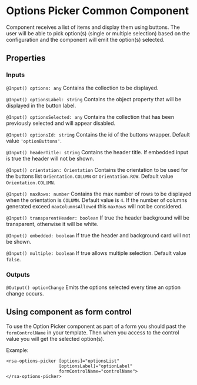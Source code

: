 # Options Picker Common Component

Component receives a list of items and display them using buttons. The user will be able to pick option(s) (single or multiple selection) based on the configuration and the component will emit the option(s) selected. 

## Properties
### Inputs

`@Input() options: any` Contains the collection to be displayed.

`@Input() optionsLabel: string` Contains the object property that will be displayed in the button label.

`@Input() optionsSelected: any` Contains the collection that has been previously selected and will appear disabled.

`@Input() optionsId: string` Contains the id of the buttons wrapper. Default value `'optionButtons'`.

`@Input() headerTitle: string` Contains the header title. If embedded input is true the header will not be shown.  

`@Input() orientation: Orientation` Contains the orientation to be used for the buttons list `Orientation.COLUMN` or `Orientation.ROW`. Default value `Orientation.COLUMN`.

`@Input() maxRows: number` Contains the max number of rows to be displayed when the orientation is `COLUMN`. Default value is `4`. If the number of columns generated exceed `maxColumnsAllowed` this `maxRows` will not be considered.

`@Input() transparentHeader: boolean` If true the header background will be transparent, otherwise it will be white.  

`@Input() embedded: boolean` If true the header and background card will not be shown.  

`@Input() multiple: boolean` If true allows multiple selection. Default value `false`.   

### Outputs

`@Output() optionChange` Emits the options selected every time an option change occurs.

## Using component as form control

To use the Option Picker component as part of a form you should past the `formControlName` in your template. Then when you access to the control value you will get the selected option(s).

Example:  
```
<rsa-options-picker [options]="optionsList" 
                    [optionsLabel]="optionLabel" 
                    formControlName="controlName">
</rsa-options-picker>
```  
